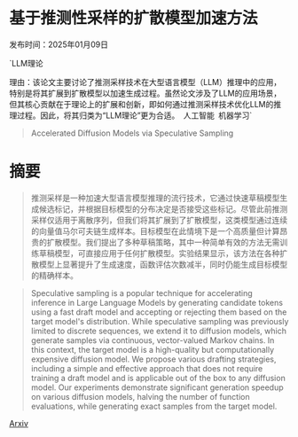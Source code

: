 # 基于推测性采样的扩散模型加速方法

发布时间：2025年01月09日

`LLM理论

理由：该论文主要讨论了推测采样技术在大型语言模型（LLM）推理中的应用，特别是将其扩展到扩散模型以加速生成过程。虽然论文涉及了LLM的应用场景，但其核心贡献在于理论上的扩展和创新，即如何通过推测采样技术优化LLM的推理过程。因此，将其归类为“LLM理论”更为合适。` `人工智能` `机器学习`

> Accelerated Diffusion Models via Speculative Sampling

# 摘要

> 推测采样是一种加速大型语言模型推理的流行技术，它通过快速草稿模型生成候选标记，并根据目标模型的分布决定是否接受这些标记。尽管此前推测采样仅适用于离散序列，但我们将其扩展到了扩散模型，这类模型通过连续的向量值马尔可夫链生成样本。目标模型在此情境下是一个高质量但计算昂贵的扩散模型。我们提出了多种草稿策略，其中一种简单有效的方法无需训练草稿模型，可直接应用于任何扩散模型。实验结果显示，该方法在各种扩散模型上显著提升了生成速度，函数评估次数减半，同时仍能生成目标模型的精确样本。

> Speculative sampling is a popular technique for accelerating inference in Large Language Models by generating candidate tokens using a fast draft model and accepting or rejecting them based on the target model's distribution. While speculative sampling was previously limited to discrete sequences, we extend it to diffusion models, which generate samples via continuous, vector-valued Markov chains. In this context, the target model is a high-quality but computationally expensive diffusion model. We propose various drafting strategies, including a simple and effective approach that does not require training a draft model and is applicable out of the box to any diffusion model. Our experiments demonstrate significant generation speedup on various diffusion models, halving the number of function evaluations, while generating exact samples from the target model.

[Arxiv](https://arxiv.org/abs/2501.05370)